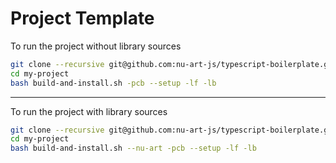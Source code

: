 # Project Template

To run the project without library sources

```bash
git clone --recursive git@github.com:nu-art-js/typescript-boilerplate.git my-project
cd my-project
bash build-and-install.sh -pcb --setup -lf -lb
```

---
To run the project with library sources

```bash
git clone --recursive git@github.com:nu-art-js/typescript-boilerplate.git my-project
cd my-project
bash build-and-install.sh --nu-art -pcb --setup -lf -lb
```
